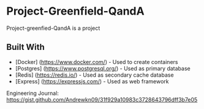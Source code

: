 # Project-Greenfield-QandA

Project-greenfied-QandA is a project 




## Built With

* [Docker] (https://www.docker.com/) - Used to create containers
* [Postgres] (https://www.postgresql.org/) - Used as primary database
* [Redis] (https://redis.io/) - Used as secondary cache database
* [Express] (https://expressjs.com/) - Used as web framework


Engineering Journal: https://gist.github.com/Andrewkn09/31f929a10983c3728643796dff3b7e05

